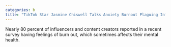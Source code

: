 ```yaml
---
categories: b
title: "TikTok Star Jasmine Chiswell Talks Anxiety Burnout Plaguing Influencers"
---
```

Nearly 80 percent of influencers and content creators reported in a recent survey having feelings of burn out, which sometimes affects their mental health.